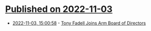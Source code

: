 # [Published on 2022-11-03](index.md)

* [2022-11-03, 15:00:58](https://news.ycombinator.com/item?id=33452056) - [Tony Fadell Joins Arm Board of Directors](https://www.arm.com/company/news/2022/11/arm-announces-the-appointment-of-tony-fadell-to-the-board-of-directors)

